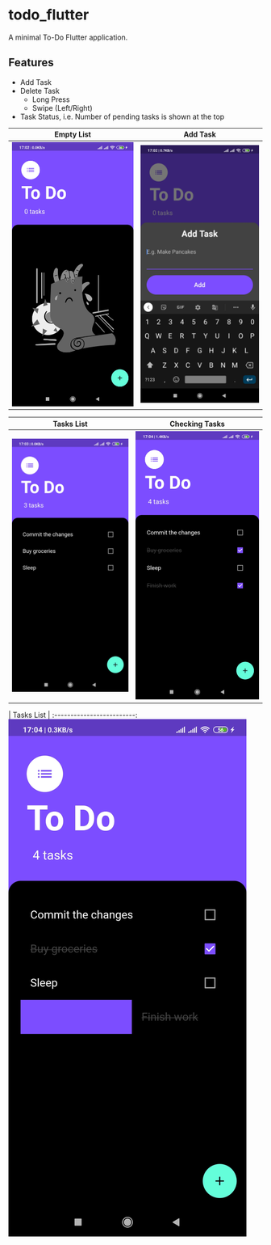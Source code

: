 # todo_flutter

A minimal To-Do Flutter application. 

## Features

- Add Task
- Delete Task
    - Long Press
    - Swipe (Left/Right)
- Task Status, i.e. Number of pending tasks is shown at the top
 

| Empty List             |  Add Task |
:-------------------------:|:-------------------------:
![](usage/empty_list.jpg)  |  ![](usage/add_task.jpg)

| Tasks List             |  Checking Tasks |
:-------------------------:|:-------------------------:
![](usage/task_list.jpg)  |  ![](usage/checked_items.jpg)

| Tasks List             |
:-------------------------:
![Swipe to Dismiss/Delete](usage/swipe_dismiss.jpg)


